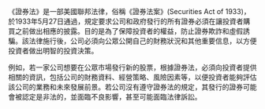 

《證券法》是一部美國聯邦法律，俗稱《證券法案》(Securities Act of 1933)，於1933年5月27日通過，規定要求公司和政府發行的所有證券必須在讓投資者購買之前做出相應的披露。目的是為了保障投資者的權益，防止證券欺詐和虛假誘騙。該法律施行後，公司必須向公眾公開自己的財務狀況和其他重要信息，以方便投資者做出明智的投資決策。

例如，若一家公司想要在公眾市場發行新的股票，根據證券法，必須向投資者提供相關的資訊，包括公司的財務資料、經營策略、風險因素等，以便投資者能夠評估該公司的業務和未來發展前景。若公司沒有遵守證券法的規定，其發行的證券可能會被認定是非法的，並面臨不良影響，甚至可能面臨法律訴訟。